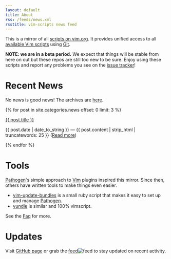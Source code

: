 ```yaml
---
layout: default
title: About
rss: /feeds/news.xml
rsstitle: vim-scripts news feed
---
```


This is a mirror of all [scripts on vim.org](http://www.vim.org/scripts/).
It provides unified access to all
[available Vim scripts](http://github.com/vim-scripts/repositories)
using [Git].

**NOTE: we are in a beta period.**
We expect that things will be stable from here on out but these repos
are still too new to be sure.  Enjoy using these scripts and report
any problems you see on the [issue tracker](http://github.com/vim-scripts/vim-scraper/issues)!

# Recent News

No news is good news!  The archives are <a href='/news.html'>here</a>.

{% for post in site.categories.news offset: 0 limit: 3 %}
  <div id='news'>
    <div class='newstitle'><a href="{{ post.url }}">{{ post.title }}</a></div>
    <p>{{ post.date | date_to_string }} &mdash; {{ post.content | strip_html | truncatewords: 25 }} (<a href="{{ post.url }}">Read more</a>)</p>
  </div>
{% endfor %}

# Tools

[Pathogen]'s simple approach to [Vim] plugins inspired this mirror.
Since then, others have written tools to make things even easier.

 * [vim-update-bundles](http://github.com/bronson/vim-update-bundles)
   is a small ruby script that makes it easy to set up and manage [Pathogen].
 * [vundle](http://github.com/gmarik/vundle) is similar and 100% vimscript.

See the [Faq] for more.

# Updates

Visit [GitHub page](http://github.com/vim-scripts/) or grab the [feed](http://github.com/vim-scripts.atom)![feed](http://github.com/images/icons/feed.png) to stay updated on recent activity.

[Pathogen]:http://github.com/tpope/vim-pathogen
[Vim]:http://vim.org
[Git]:http://git-scm.com
[Ruby]:http://ruby-lang.org
[Faq]:/faq.html

